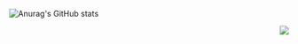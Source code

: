 ![Anurag's GitHub stats](https://github-readme-stats.vercel.app/api?username=VagTsop)
<div style="float: right;">
<img align="center" src="https://github-readme-stats.vercel.app/api/top-langs/?username=VagTsop" />
<div>

